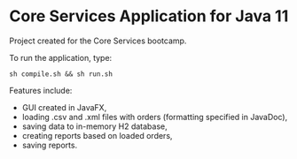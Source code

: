 # Core Services Application for Java 11
Project created for the Core Services bootcamp.

To run the application, type:
```
sh compile.sh && sh run.sh
```

Features include:
- GUI created in JavaFX,
- loading .csv and .xml files with orders (formatting specified in JavaDoc),
- saving data to in-memory H2 database,
- creating reports based on loaded orders,
- saving reports.

